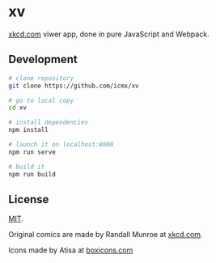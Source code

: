 # xv

[xkcd.com](https://xkcd.com/) viwer app, done in pure JavaScript and Webpack.

## Development

```sh
# clone repository
git clone https://github.com/icmx/xv

# go to local copy
cd xv

# install dependencies
npm install

# launch it on localhost:8000
npm run serve

# build it
npm run build
```

## License

[MIT](LICENSE).

Original comics are made by Randall Munroe at [xkcd.com](https://xkcd.com/).

Icons made by Atisa at [boxicons.com](https://boxicons.com/.)
